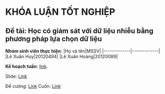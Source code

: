 # KHÓA LUẬN TỐT NGHIỆP
## Đề tài: Học có giám sát với dữ liệu nhiễu bằng phương pháp lựa chọn dữ liệu
**Nhóm sinh viên thực hiện:**
|Họ và tên|MSSV|
|-------------|-------------|
|Lê Xuân Huy|20120494|
|Lê Xuân Hoàng|20120089|

**Kế hoạch tuần:** [link](https://docs.google.com/spreadsheets/d/1kT_yhKGLtJLOF3uFgAWleVLWWvb324zPkenMr5RdX1Y/edit?usp=sharing).

Slide: [Link](https://studenthcmusedu-my.sharepoint.com/:p:/g/personal/20120494_student_hcmus_edu_vn/EROx55rRxqlEhFhoeubtmHcB58GncqwHRzZ2Ds_t97dTcQ?e=FZaDPY)

Đề cương: [Link](https://www.overleaf.com/read/mywgmnxhvmjx#6003c8)
Cuốn: [Link](https://www.overleaf.com/read/qvcnwfpczzsf#b9a03f)
